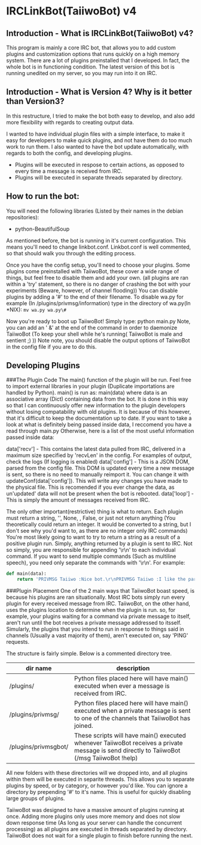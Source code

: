 IRCLinkBot(TaiiwoBot) v4
==========
Introduction - What is IRCLinkBot(TaiiwoBot) v4?
------------------------------------------------
This program is mainly a core IRC bot, that allows you to add custom plugins and customization options that runs quickly on a high memory system.
There are a lot of plugins preinstalled that I developed. 
In fact, the whole bot is in functioning condition.
The latest version of this bot is running unedited on my server, so you may run into it on IRC.

Introduction - What is Version 4? Why is it better than Version3?
-----------------------------------------------------------------
In this restructure, I tried to make the bot both easy to develop, and also add more flexibility with regards to creating output data.

I wanted to have individual plugin files with a simple interface, to make it easy for developers to make quick plugins, and not have them do too much work to run them.
I also wanted to have the bot update automatically, with regards to both the config, and developing plugins.

 - Plugins will be executed in respose to certain actions, as opposed to every time a message is received from IRC.
 - Plugins will be executed in separate threads separated by directory.

How to run the bot:
-------------------
You will need the following libraries (Listed by their names in the debian repositories):
 - python-BeautifulSoup

As mentioned before, the bot is running in it's current configuration.
This means you'll need to change linkbot.conf.
Linkbot.conf is well commented, so that should walk you through the editing process.

Once you have the config setup, you'll need to choose your plugins.
Some plugins come preinstalled with TaiiwoBot, these cover a wide range of things, but feel free to disable them and add your own.
(all plugins are ran within a 'try' statement, so there is no danger of crashing the bot with your experiments (Beware, however, of channel flooding))
You can disable plugins by adding a '#' to the end of their filename.
To disable wa.py for example (In /plugins/privmsg/information) type in the directory of wa.py(In *NIX): ```mv wa.py wa.py\#```

Now you're ready to boot up TaiiwoBot!
Simply type: python main.py
Note, you can add an ' &' at the end of the command in order to daemonize TaiiwoBot (To keep your shell while he's running( TaiiwoBot is male and sentient ;) ))
Note note, you should disable the output options of TaiiwoBot in the config file if you are to do this.

Developing Plugins
------------------
###The Plugin Code
The main() function of the plugin will be run.
Feel free to import external libraries in your plugin (Duplicate importations are handled by Python).
main() is run as: main(data)
where data is an  associative array (Dict) containing data from the bot.
It is done in this way so that I can continuously offer new information to the plugin developers without losing compatability with old plugins.
It is because of this however, that it's difficult to keep the documentation up to date.
If you want to take a look at what is definitely being passed inside data, I reccomend you have a read through main.py
Otherwise, here is a list of the most useful information passed inside data:

data['recv'] - This contains the latest data pulled from IRC, delivered in a maximum size specified by 'recvLen' in the config.
	For examples of output, check the logs (If logging is enabled)
data['config'] - This is a JSON DOM, parsed from the config file.
	This DOM is updated every time a new message is sent, so there is no need to manually reimport it.
	You can change it with updateConf(data['config']).
	This will write any changes you have made to the physical file.
	This is recomended if you ever change the data, as un'updated' data will not be present when the bot is rebooted. 
data['loop'] - This is simply the amount of messages received from IRC.

The only other important(restrictive) thing is what to return.
Each plugin must return a string, '', None, , False, or just not return anything (You theoretically could return an integer. It would be converted to a string, but I don't see why you'd want to, as there are no integer only IRC commands)
You're most likely going to want to try to return a string as a result of a positive plugin run.
Simply, anything returned by a plugin is sent to IRC.
Not so simply, you are responsible for appending '\r\n' to each individual command.
If you want to send multiple commands (Such as multiline speech), you need only separate the commands with '\r\n'.
For example:
```Python
def main(data):
	return 'PRIVMSG Taiiwo :Nice bot.\r\nPRIVMSG Taiiwo :I like the part where you make your own plugins.\r\n'

```

###Plugin Placement
One of the 2 main ways that TaiiwoBot boast speed, is because his plugins are ran situationally.
Most IRC bots simply run every plugin for every received message from IRC.
TaiiwoBot, on the other hand, uses the plugins location to determine when the plugin is run. so, for example, your plugins waiting for a command via private message to itself, aren't run until the bot receives a private message addressed to itsself.
Simularly, the plugins that you intend to run in response to things said in channels (Usually a vast majority of them), aren't executed on, say 'PING' requests.

The structure is fairly simple. Below is a commented directory tree.

| dir name 		| description |
|-----------------------|-------------|
| /plugins/		| Python files placed here will have main() executed when ever a message is received from IRC. |
| /plugins/privmsg/	| Python files placed here will have main() executed when a private message is sent to one of the channels that TaiiwoBot has joined. |
| /plugins/privmsgbot/	| These scripts will have main() executed whenever TaiiwoBot receives a private message is send directly to TaiiwoBot (/msg TaiiwoBot !help) |

All new folders with these directories will we dropped into, and all plugins within them will be executed in separite threads.
This allows you to separate plugins by speed, or by category, or however you'd like.
You can ignore a directory by prepending '#' to it's name.
This is useful for quickly disabling large groups of plugins.

TaiiwoBot was designed to have a massive amount of plugins running at once.
Adding more plugins only uses more memory and does not slow down response time (As long as your server can handle the concurrent processing) as all plugins are executed in threads separated by directory.
TaiiwoBot does not wait for a single plugin to finish before running the next.
